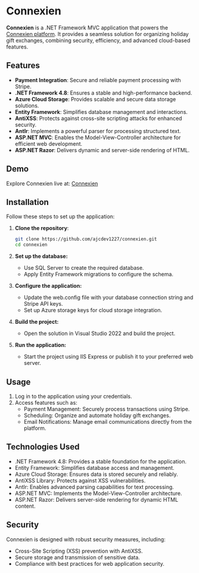 # Connexien

**Connexien** is a .NET Framework MVC application that powers the [Connexien platform](https://app.connexien.com/). It provides a seamless solution for organizing holiday gift exchanges, combining security, efficiency, and advanced cloud-based features.

## Features

- **Payment Integration**: Secure and reliable payment processing with Stripe.  
- **.NET Framework 4.8**: Ensures a stable and high-performance backend.  
- **Azure Cloud Storage**: Provides scalable and secure data storage solutions.  
- **Entity Framework**: Simplifies database management and interactions.  
- **AntiXSS**: Protects against cross-site scripting attacks for enhanced security.  
- **Antlr**: Implements a powerful parser for processing structured text.  
- **ASP.NET MVC**: Enables the Model-View-Controller architecture for efficient web development.  
- **ASP.NET Razor**: Delivers dynamic and server-side rendering of HTML.

## Demo

Explore Connexien live at: [Connexien](https://app.connexien.com/)  

## Installation

Follow these steps to set up the application:

1. **Clone the repository**:  
   ```bash
   git clone https://github.com/ajcdev1227/connexien.git
   cd connexien
   ```

2. **Set up the database:**
   - Use SQL Server to create the required database.
   - Apply Entity Framework migrations to configure the schema.
3. **Configure the application:**
    - Update the web.config file with your database connection string and Stripe API keys.
    - Set up Azure storage keys for cloud storage integration.
4. **Build the project:**
    - Open the solution in Visual Studio 2022 and build the project.
5. **Run the application:**
    - Start the project using IIS Express or publish it to your preferred web server.

## Usage
1. Log in to the application using your credentials.
2. Access features such as:
   - Payment Management: Securely process transactions using Stripe.
   - Scheduling: Organize and automate holiday gift exchanges.
   - Email Notifications: Manage email communications directly from the platform.

## Technologies Used
- .NET Framework 4.8: Provides a stable foundation for the application.
- Entity Framework: Simplifies database access and management.
- Azure Cloud Storage: Ensures data is stored securely and reliably.
- AntiXSS Library: Protects against XSS vulnerabilities.
- Antlr: Enables advanced parsing capabilities for text processing.
- ASP.NET MVC: Implements the Model-View-Controller architecture.
- ASP.NET Razor: Delivers server-side rendering for dynamic HTML content.

## Security
Connexien is designed with robust security measures, including:
- Cross-Site Scripting (XSS) prevention with AntiXSS.
- Secure storage and transmission of sensitive data.
- Compliance with best practices for web application security.